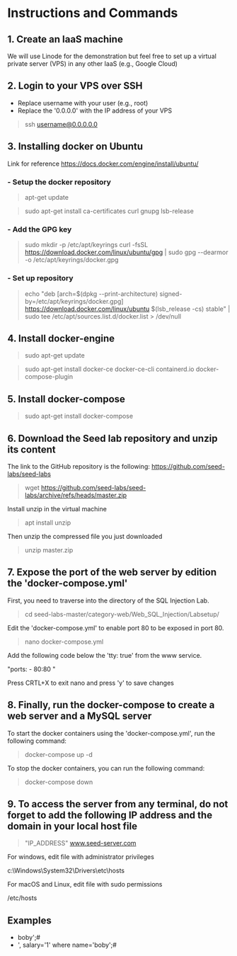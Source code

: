 # Instructions and Commands


## 1. Create an IaaS machine

We will use Linode for the demonstration but feel free to set up a virtual private server (VPS) in any other IaaS (e.g., Google Cloud)


## 2. Login to your VPS over SSH

- Replace username with your user (e.g., root)
- Replace the '0.0.0.0' with the IP address of your VPS

> ssh username@0.0.0.0.0


## 3. Installing docker on Ubuntu
Link for reference https://docs.docker.com/engine/install/ubuntu/

### - Setup the docker repository

> apt-get update

> sudo apt-get install ca-certificates curl gnupg lsb-release

### - Add the GPG key

> sudo mkdir -p /etc/apt/keyrings
> curl -fsSL https://download.docker.com/linux/ubuntu/gpg | sudo gpg --dearmor -o /etc/apt/keyrings/docker.gpg

### - Set up repository

> echo "deb [arch=$(dpkg --print-architecture) signed-by=/etc/apt/keyrings/docker.gpg] https://download.docker.com/linux/ubuntu $(lsb_release -cs) stable" | sudo tee /etc/apt/sources.list.d/docker.list > /dev/null

## 4. Install docker-engine

> sudo apt-get update

> sudo apt-get install docker-ce docker-ce-cli containerd.io docker-compose-plugin

## 5. Install docker-compose

> sudo apt-get install docker-compose

## 6. Download the Seed lab repository and unzip its content

The link to the GitHub repository is the following: https://github.com/seed-labs/seed-labs

> wget https://github.com/seed-labs/seed-labs/archive/refs/heads/master.zip

Install unzip in the virtual machine

> apt install unzip

Then unzip the compressed file you just downloaded

> unzip master.zip


## 7. Expose the port of the web server by edition the 'docker-compose.yml'

First, you need to traverse into the directory of the SQL Injection Lab.

> cd seed-labs-master/category-web/Web_SQL_Injection/Labsetup/

Edit the 'docker-compose.yml' to enable port 80 to be exposed in port 80.

> nano docker-compose.yml

Add the following code below the 'tty: true' from the www service.

"ports:
    - 80:80 "

Press CRTL+X to exit nano and press 'y' to save changes

## 8. Finally, run the docker-compose to create a web server and a MySQL server

To start the docker containers using the 'docker-compose.yml', run the following command:

> docker-compose up -d 

To stop the docker containers, you can run the following command:

> docker-compose down

## 9. To access the server from any terminal, do not forget to add the following IP address and the domain in your local host file

> "IP_ADDRESS" www.seed-server.com

For windows, edit file with administrator privileges

c:\Windows\System32\Drivers\etc\hosts

For macOS and Linux, edit file with sudo permissions

/etc/hosts

## Examples

* boby';#
* ', salary='1' where name='boby';#
